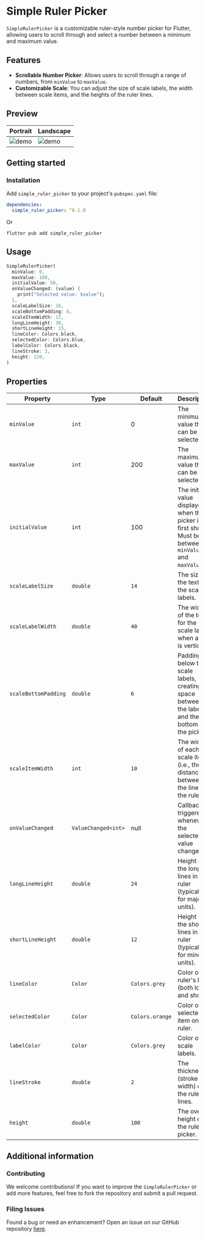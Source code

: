 <!--
This README describes the package. If you publish this package to pub.dev,
this README's contents appear on the landing page for your package.

For information about how to write a good package README, see the guide for
[writing package pages](https://dart.dev/guides/libraries/writing-package-pages).

For general information about developing packages, see the Dart guide for
[creating packages](https://dart.dev/guides/libraries/create-library-packages)
and the Flutter guide for
[developing packages and plugins](https://flutter.dev/developing-packages).
-->

# Simple Ruler Picker

`SimpleRulerPicker` is a customizable ruler-style number picker for Flutter, allowing users to scroll through and select a number between a minimum and maximum value.

## Features

- **Scrollable Number Picker**: Allows users to scroll through a range of numbers, from `minValue` to `maxValue`.
- **Customizable Scale**: You can adjust the size of scale labels, the width between scale items, and the heights of the ruler lines.

## Preview

| Portrait                                                                               | Landscape                                                                                |
| -------------------------------------------------------------------------------------- | ---------------------------------------------------------------------------------------- |
| ![demo](https://github.com/yujune/simple_ruler_picker/raw/main/demo/demo_portrait.gif) | ![demo](https://github.com/yujune/simple_ruler_picker/raw/main/demo/demo_horizontal.gif) |

## Getting started

### Installation

Add `simple_ruler_picker` to your project's `pubspec.yaml` file:

```yaml
dependencies:
  simple_ruler_picker: ^0.1.0
```

Or

```
flutter pub add simple_ruler_picker
```

## Usage

```dart
SimpleRulerPicker(
  minValue: 0,
  maxValue: 100,
  initialValue: 50,
  onValueChanged: (value) {
    print("Selected value: $value");
  },
  scaleLabelSize: 16,
  scaleBottomPadding: 8,
  scaleItemWidth: 12,
  longLineHeight: 30,
  shortLineHeight: 15,
  lineColor: Colors.black,
  selectedColor: Colors.blue,
  labelColor: Colors.black,
  lineStroke: 3,
  height: 120,
)

```

## Properties

| Property             | Type                | Default         | Description                                                                                            | Example                                   |
| -------------------- | ------------------- | --------------- | ------------------------------------------------------------------------------------------------------ | ----------------------------------------- |
| `minValue`           | `int`               | 0               | The minimum value that can be selected.                                                                | `minValue: 0`                             |
| `maxValue`           | `int`               | 200             | The maximum value that can be selected.                                                                | `maxValue: 100`                           |
| `initialValue`       | `int`               | 100             | The initial value displayed when the picker is first shown. Must be between `minValue` and `maxValue`. | `initialValue: 50`                        |
| `scaleLabelSize`     | `double`            | `14`            | The size of the text for the scale labels.                                                             | `scaleLabelSize: 16`                      |
| `scaleLabelWidth`    | `double`            | `40`            | The width of the text for the scale labels when axis is vertical.                                      | `scaleLabelWidth: 40`                     |
| `scaleBottomPadding` | `double`            | `6`             | Padding below the scale labels, creating space between the labels and the bottom of the picker.        | `scaleBottomPadding: 8`                   |
| `scaleItemWidth`     | `int`               | `10`            | The width of each scale item (i.e., the distance between the lines on the ruler).                      | `scaleItemWidth: 15`                      |
| `onValueChanged`     | `ValueChanged<int>` | null            | Callback triggered whenever the selected value changes.                                                | `onValueChanged: (value) => print(value)` |
| `longLineHeight`     | `double`            | `24`            | Height of the long lines in the ruler (typically for major units).                                     | `longLineHeight: 30`                      |
| `shortLineHeight`    | `double`            | `12`            | Height of the short lines in the ruler (typically for minor units).                                    | `shortLineHeight: 15`                     |
| `lineColor`          | `Color`             | `Colors.grey`   | Color of the ruler's lines (both long and short).                                                      | `lineColor: Colors.black`                 |
| `selectedColor`      | `Color`             | `Colors.orange` | Color of the selected item on the ruler.                                                               | `selectedColor: Colors.blue`              |
| `labelColor`         | `Color`             | `Colors.grey`   | Color of the scale labels.                                                                             | `labelColor: Colors.black`                |
| `lineStroke`         | `double`            | `2`             | The thickness (stroke width) of the ruler's lines.                                                     | `lineStroke: 3`                           |
| `height`             | `double`            | `100`           | The overall height of the ruler picker.                                                                | `height: 120`                             |

## Additional information

### Contributing

We welcome contributions! If you want to improve the `SimpleRulerPicker` or add more features, feel free to fork the repository and submit a pull request.

### Filing Issues

Found a bug or need an enhancement? Open an issue on our GitHub repository [here](https://github.com/yujune/simple_ruler_picker/issues).
